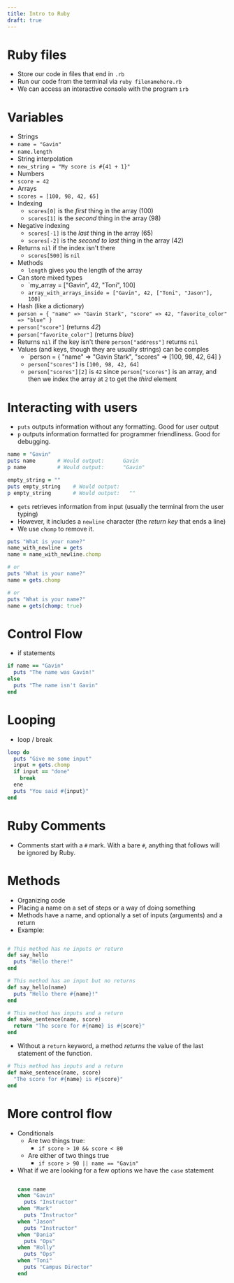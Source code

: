 ```yaml
---
title: Intro to Ruby
draft: true
---
```


# Ruby files

- Store our code in files that end in `.rb`
- Run our code from the terminal via `ruby filenamehere.rb`
- We can access an interactive console with the program `irb`

# Variables
- Strings
 - `name = "Gavin"`
 - `name.length`
- String interpolation
 - `new_string = "My score is #{41 + 1}"`
- Numbers
 - `score = 42`
- Arrays
 - `scores = [100, 98, 42, 65]`
 - Indexing
   - `scores[0]` is the _first_ thing in the array (100)
   - `scores[1]` is the _second_ thing in the array (98)
 - Negative indexing
   - `scores[-1]` is the _last_ thing in the array (65)
   - `scores[-2]` is the _second to last_ thing in the array (42)
 - Returns `nil` if the index isn't there
   - `scores[500]` is `nil`
 - Methods
   - `length` gives you the length of the array
 - Can store mixed types
   - `my_array = ["Gavin", 42, "Toni", 100]
   - `array_with_arrays_inside = ["Gavin", 42, ["Toni", "Jason"], 100]`
- Hash (like a dictionary)
 - `person = { "name" => "Gavin Stark", "score" => 42, "favorite_color" => "blue" }`
 - `person["score"]` (returns _42_)
 - `person["favorite_color"]` (returns _blue_)
 - Returns `nil` if the key isn't there `person["address"]` returns `nil`
 - Values (and keys, though they are usually strings) can be comples
   - `person = { "name" => "Gavin Stark", "scores" => [100, 98, 42, 64] }
   - `person["scores"]` is `[100, 98, 42, 64]`
   - `person["scores"][2]` is `42` since `person["scores"]` is an array, and then we index the array at `2` to get the _third_ element

# Interacting with users
- `puts` outputs information without any formatting. Good for user output
- `p` outputs information formatted for programmer friendliness. Good for debugging.

```ruby
name = "Gavin"
puts name       # Would output:      Gavin
p name          # Would output:      "Gavin"

empty_string = ""
puts empty_string    # Would output:
p empty_string       # Would output:   ""
```

- `gets` retrieves information from input (usually the terminal from the user typing)
- However, it includes a `newline` character (the _return key_ that ends a line)
- We use `chomp` to remove it.

```ruby
puts "What is your name?"
name_with_newline = gets
name = name_with_newline.chomp

# or
puts "What is your name?"
name = gets.chomp

# or
puts "What is your name?"
name = gets(chomp: true)
```

# Control Flow
- if statements

```ruby
if name == "Gavin"
  puts "The name was Gavin!"
else
  puts "The name isn't Gavin"
end
```

# Looping
- loop / break

```ruby
loop do
  puts "Give me some input"
  input = gets.chomp
  if input == "done"
    break
  ene
  puts "You said #{input}"
end
```

# Ruby Comments
- Comments start with a `#` mark. With a bare `#`, anything that follows will be ignored by Ruby.

# Methods
- Organizing code
- Placing a name on a set of steps or a way of doing something
- Methods have a name, and optionally a set of inputs (arguments) and a return
- Example:

 ```ruby

 # This method has no inputs or return
 def say_hello
   puts "Hello there!"
 end

 # This method has an input but no returns
 def say_hello(name)
   puts "Hello there #{name}!"
 end

 # This method has inputs and a return
 def make_sentence(name, score)
   return "The score for #{name} is #{score}"
 end
 ```

- Without a `return` keyword, a method _returns_ the value of the last statement of the function.

 ```ruby
 # This method has inputs and a return
 def make_sentence(name, score)
   "The score for #{name} is #{score}"
 end
 ```

# More control flow
- Conditionals
  - Are two things true:
    - `if score > 10 && score < 80`
  - Are either of two things true
    - `if score > 90 || name == "Gavin"`
- What if we are looking for a few options we have the `case` statement
  ```ruby

  case name
  when "Gavin"
    puts "Instructor"
  when "Mark"
    puts "Instructor"
  when "Jason"
    puts "Instructor"
  when "Dania"
    puts "Ops"
  when "Holly"
    puts "Ops"
  when "Toni"
    puts "Campus Director"
  end
  ```

